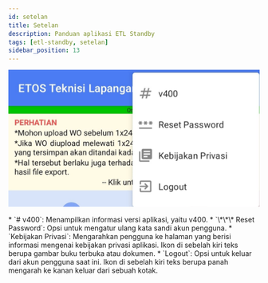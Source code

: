 ```yaml
---
id: setelan
title: Setelan
description: Panduan aplikasi ETL Standby
tags: [etl-standby, setelan]
sidebar_position: 13
---
```

![Setelan](./img/setelan.png)
<p>
* `# v400`: Menampilkan informasi versi aplikasi, yaitu v400.
* `\*\*\* Reset Password`: Opsi untuk mengatur ulang kata sandi akun pengguna.
* `Kebijakan Privasi`: Mengarahkan pengguna ke halaman yang berisi informasi mengenai kebijakan privasi aplikasi. Ikon di sebelah kiri teks berupa gambar buku terbuka atau dokumen.
* `Logout`: Opsi untuk keluar dari akun pengguna saat ini. Ikon di sebelah kiri teks berupa panah mengarah ke kanan keluar dari sebuah kotak.
</p>
